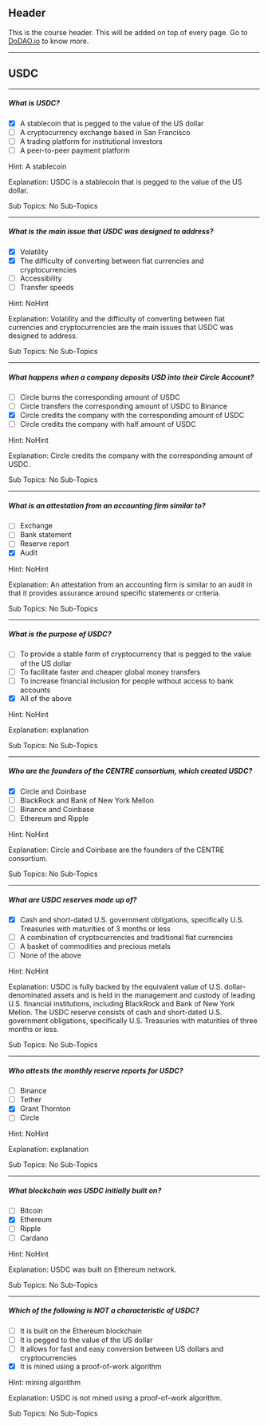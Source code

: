 ## Header
This is the course header. This will be added on top of every page. Go to [DoDAO.io](https://www.dodao.io) to know more.

 ---
 
 ## USDC
 
 
---

##### What is USDC?  

- [x]  A stablecoin that is pegged to the value of the US dollar
- [ ]  A cryptocurrency exchange based in San Francisco
- [ ]  A trading platform for institutional investors
- [ ]  A peer-to-peer payment platform
  
Hint: A stablecoin
         
Explanation: USDC is a stablecoin that is pegged to the value of the US dollar.

Sub Topics: No Sub-Topics
 

---

##### What is the main issue that USDC was designed to address?  

- [x]  Volatility
- [x]  The difficulty of converting between fiat currencies and cryptocurrencies
- [ ]  Accessibility
- [ ]  Transfer speeds
  
Hint: NoHint
         
Explanation: Volatility and the difficulty of converting between fiat currencies and cryptocurrencies are the main issues that USDC was designed to address.

Sub Topics: No Sub-Topics
 

---

##### What happens when a company deposits USD into their Circle Account?  

- [ ]  Circle burns the corresponding amount of USDC
- [ ]  Circle transfers the corresponding amount of USDC to Binance
- [x]  Circle credits the company with the corresponding amount of USDC
- [ ]  Circle credits the company with half amount of USDC
  
Hint: NoHint
         
Explanation: Circle credits the company with the corresponding amount of USDC.

Sub Topics: No Sub-Topics
 

---

##### What is an attestation from an accounting firm similar to?  

- [ ]  Exchange
- [ ]  Bank statement
- [ ]  Reserve report
- [x]  Audit
  
Hint: NoHint
         
Explanation: An attestation from an accounting firm is similar to an audit in that it provides assurance around specific statements or criteria.

Sub Topics: No Sub-Topics
 

---

##### What is the purpose of USDC?  

- [ ]  To provide a stable form of cryptocurrency that is pegged to the value of the US dollar
- [ ]  To facilitate faster and cheaper global money transfers
- [ ]  To increase financial inclusion for people without access to bank accounts
- [x]  All of the above
  
Hint: NoHint
         
Explanation: explanation

Sub Topics: No Sub-Topics
 

---

##### Who are the founders of the CENTRE consortium, which created USDC?  

- [x]  Circle and Coinbase
- [ ]  BlackRock and Bank of New York Mellon
- [ ]  Binance and Coinbase
- [ ]  Ethereum and Ripple
  
Hint: NoHint
         
Explanation: Circle and Coinbase are the founders of the CENTRE consortium.

Sub Topics: No Sub-Topics
 

---

##### What are USDC reserves made up of?  

- [x]  Cash and short-dated U.S. government obligations, specifically U.S. Treasuries with maturities of 3 months or less
- [ ]  A combination of cryptocurrencies and traditional fiat currencies
- [ ]  A basket of commodities and precious metals
- [ ]  None of the above
  
Hint: NoHint
         
Explanation: USDC is fully backed by the equivalent value of U.S. dollar-denominated assets and is held in the management and custody of leading U.S. financial institutions, including BlackRock and Bank of New York Mellon. The USDC reserve consists of cash and short-dated U.S. government obligations, specifically U.S. Treasuries with maturities of three months or less.

Sub Topics: No Sub-Topics
 

---

##### Who attests the monthly reserve reports for USDC?  

- [ ]  Binance
- [ ]  Tether
- [x]  Grant Thornton
- [ ]  Circle
  
Hint: NoHint
         
Explanation: explanation

Sub Topics: No Sub-Topics
 

---

##### What blockchain was USDC initially built on?  

- [ ]  Bitcoin
- [x]  Ethereum
- [ ]  Ripple
- [ ]  Cardano
  
Hint: NoHint
         
Explanation: USDC was built on Ethereum network.

Sub Topics: No Sub-Topics
 

---

##### Which of the following is NOT a characteristic of USDC?  

- [ ]  It is built on the Ethereum blockchain
- [ ]  It is pegged to the value of the US dollar
- [ ]  It allows for fast and easy conversion between US dollars and cryptocurrencies
- [x]  It is mined using a proof-of-work algorithm
  
Hint: mining algorithm
         
Explanation: USDC is not mined using a proof-of-work algorithm.

Sub Topics: No Sub-Topics
 
